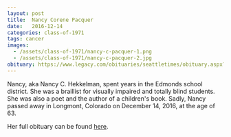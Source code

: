 ```yaml
---
layout: post
title:  Nancy Corene Pacquer
date:   2016-12-14
categories: class-of-1971
tags: cancer
images:
  - /assets/class-of-1971/nancy-c-pacquer-1.png
  - /assets/class-of-1971/nancy-c-pacquer-2.jpg
obituary: https://www.legacy.com/obituaries/seattletimes/obituary.aspx?pid=183718164
---
```

Nancy, aka Nancy C. Hekkelman, spent years in the Edmonds school district. She was a braillist for visually impaired and totally blind students. She was also a poet and the author of a children's book. Sadly, Nancy passed away in Longmont, Colorado on December 14, 2016, at the age of 63.

Her full obituary can be found [here](https://www.legacy.com/obituaries/seattletimes/obituary.aspx?pid=183718164).
